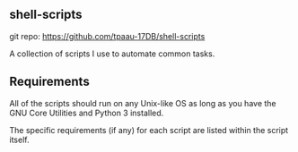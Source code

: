 ## shell-scripts
git repo: https://github.com/tpaau-17DB/shell-scripts

A collection of scripts I use to automate common tasks.

## Requirements
All of the scripts should run on any Unix-like OS  as long as you have the GNU Core Utilities and Python 3 installed.

The specific requirements (if any) for each script are listed within the script itself.
